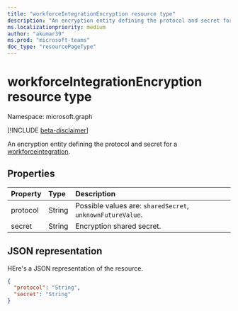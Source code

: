 ```yaml
---
title: "workforceIntegrationEncryption resource type"
description: "An encryption entity defining the protocol and secret for a workforce integration."
ms.localizationpriority: medium
author: "akumar39"
ms.prod: "microsoft-teams"
doc_type: "resourcePageType"
---
```


# workforceIntegrationEncryption resource type

Namespace: microsoft.graph

[!INCLUDE [beta-disclaimer](../../includes/beta-disclaimer.md)]

An encryption entity defining the protocol and secret for a [workforceintegration](../resources/workforceintegration.md).

## Properties

| Property     | Type        | Description |
|:-------------|:------------|:------------|
|protocol|String| Possible values are: `sharedSecret`, `unknownFutureValue`.|
|secret|String|Encryption shared secret.|

## JSON representation

HEre's a JSON representation of the resource.

<!-- {
  "blockType": "resource",
  "optionalProperties": [

  ],
  "@odata.type": "microsoft.graph.workforceIntegrationEncryption",
  "baseType": null
}-->

```json
{
  "protocol": "String",
  "secret": "String"
}
```

<!-- uuid: 16cd6b66-4b1a-43a1-adaf-3a886856ed98
2019-02-04 14:57:30 UTC -->
<!-- {
  "type": "#page.annotation",
  "description": "workforceIntegrationEncryption resource",
  "keywords": "",
  "section": "documentation",
  "tocPath": ""
}-->


